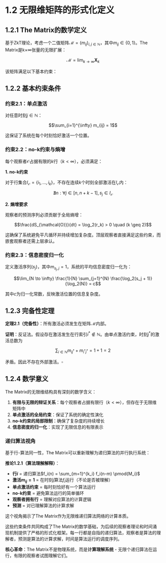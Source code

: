 # 1.2 无限维矩阵的形式化定义

## 1.2.1 The Matrix的数学定义

基于ZkT理论，考虑一个二值矩阵$\mathcal{M} = (m_{ij})_{i,j \in \mathbb{N}}$，其中$m_{ij} \in \{0,1\}$。The Matrix是k×∞张量的无限扩展：

$$\mathcal{M} = \lim_{k \to \infty} \mathbf{X}_k$$

该矩阵满足以下基本约束：

## 1.2.2 基本约束条件

### 约束2.1：单点激活

对任意时刻$j \in \mathbb{N}$：

$$\sum_{i=1}^{\infty} m_{ij} = 1$$

这保证了系统在每个时刻恰好激活一个位置。

### 约束2.2：no-k约束与熵增

每个观察者$\mathcal{O}$占据有限的$k$行（$k < \infty$），必须满足：

**1. no-k约束**

对于行集合$I_{\mathcal{O}} = \{i_1, ..., i_k\}$，不存在连续$k$个时刻全部激活在$I_{\mathcal{O}}$内：

$$\nexists n: \forall j \in [n, n+k-1], s_j \in I_{\mathcal{O}}$$

**2. 熵增要求**

观察者的预测序列必须贡献于全局熵增：

$$\frac{dS_{\mathcal{O}}}{dt} = \log_2(r_k) > 0 \quad (k \geq 2)$$

这确保了系统避免平凡循环并持续增加复杂度。顶层观察者直接满足这些约束，而嵌套观察者还需上层承认。

### 约束2.3：信息密度归一化

定义激活序列$(s_j)$，其中$m_{s_j,j} = 1$，系统的平均信息密度归一化为：

$$\lim_{N \to \infty} \frac{1}{N} \sum_{j=1}^{N} \frac{\log_2(s_j + 1)}{\log_2(N)} = c$$

其中$c$为归一化常数，反映激活位置的信息复杂度。

## 1.2.3 完备性定理

**定理2.1（完备性）**：所有激活必须发生在矩阵$\mathcal{M}$内部。

**证明**：反证法。假设存在激活发生在行索引$i^* \notin \mathbb{N}$。由单点激活约束，时刻$j^*$的激活总数为

$$\sum_{i \in \mathbb{N}} m_{ij^*} + m_{i^*j^*} = 1 + 1 = 2$$

矛盾。因此不存在外部激活。$\square$

## 1.2.4 数学意义

The Matrix的无限维结构具有深刻的数学含义：

1. **有限与无限的辩证关系**：每个观察者占据有限行（$k < \infty$），但存在于无限维矩阵中
2. **单点激活的全局约束**：保证了系统的确定性演化
3. **no-k约束的局部限制**：确保了复杂度的持续增长
4. **信息密度的归一化**：实现了无限信息的有限表示

### 递归算法视角

基于行-算法同一性，The Matrix可以重新理解为递归算法的并行执行系统：

**推论1.2.1（算法理解解释）**：
- **行$i$** = 递归算法$f_i(n) = \sum_{m=1}^{k_i} f_i(n-m) \pmod{M_i}$
- **激活$m_{ij} = 1$** = 在时刻$j$算法$f_i$运行（不论是否被理解）
- **单点激活约束** = 每时刻恰好有一个算法运行
- **no-k约束** = 避免算法运行的简单循环
- **观察者拥有行** = 理解对应算法的计算逻辑
- **预测** = 对已理解算法的计算求解

这个视角揭示了The Matrix作为无限维递归算法网络的计算本质。

这些约束条件共同构成了The Matrix的数学基础，为后续的观察者理论和时间涌现机制提供了严格的形式化框架。每一行都是自指的递归算法，观察者是算法的理解者，预测是算法的计算求解，时间是算法运行的调度序列。

**核心革命**：The Matrix不是物理系统，而是**计算理解系统** - 无限个递归算法在运行，有限的观察者试图理解它们。
